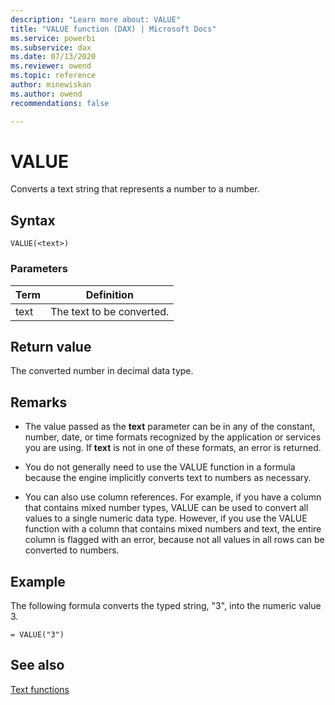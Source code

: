 ```yaml
---
description: "Learn more about: VALUE"
title: "VALUE function (DAX) | Microsoft Docs"
ms.service: powerbi 
ms.subservice: dax 
ms.date: 07/13/2020
ms.reviewer: owend
ms.topic: reference
author: minewiskan
ms.author: owend 
recommendations: false

---
```

# VALUE

Converts a text string that represents a number to a number.  
  
## Syntax  
  
```dax
VALUE(<text>)  
```
  
### Parameters  
  
|Term|Definition|  
|--------|--------------|  
|text|The text to be converted.|  
  
## Return value

The converted number in decimal data type.  
  
## Remarks

- The value passed as the **text** parameter can be in any of the constant, number, date, or time formats recognized by the application or services you are using. If **text** is not in one of these formats, an error is returned. 
  
- You do not generally need to use the VALUE function in a formula because the engine implicitly converts text to numbers as necessary.  
  
- You can also use column references. For example, if you have a column that contains mixed number types, VALUE can be used to convert all values to a single numeric data type. However, if you use the VALUE function with a column that contains mixed numbers and text, the entire column is flagged with an error, because not all values in all rows can be converted to numbers.  
  
## Example

The following formula converts the typed string, "3", into the numeric value 3.  
  
```dax
= VALUE("3")  
```
  
## See also

[Text functions](text-functions-dax.md)  

